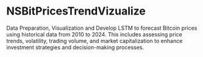 # NSBitPricesTrendVizualize
Data Preparation, Visualization and Develop LSTM to forecast Bitcoin prices using historical data from 2010 to 2024. This includes assessing price trends, volatility, trading volume, and market capitalization to enhance investment strategies and decision-making processes.
